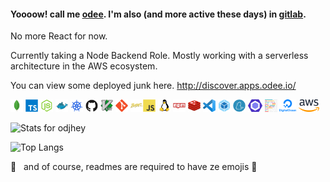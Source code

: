 #### Yoooow! call me [odee](https://odjhey.com). I'm also (and more active these days) in [gitlab](https://gitlab.com/odelon.pacalso).

No more React for now.

Currently taking a Node Backend Role. Mostly working with a serverless architecture in the AWS ecosystem.

You can view some deployed junk here. http://discover.apps.odee.io/


<img src="https://raw.githubusercontent.com/odjhey/odjhey/master/icons/mongodb-original.svg" height="20px"/> <img src="https://raw.githubusercontent.com/odjhey/odjhey/master/icons/typescript-original.svg" height="20px"/> <img src="https://raw.githubusercontent.com/odjhey/odjhey/master/icons/nodejs-original.svg" height="20px"/> <img src="https://raw.githubusercontent.com/odjhey/odjhey/master/icons/docker-original.svg" height="20px"/> <img src="https://raw.githubusercontent.com/odjhey/odjhey/master/icons/kubernetes.svg" height="20px"/> <img src="https://raw.githubusercontent.com/odjhey/odjhey/master/icons/github-original.svg" height="20px"/> <img src="https://raw.githubusercontent.com/odjhey/odjhey/master/icons/vim-original.svg" height="20px"/> <img src="https://raw.githubusercontent.com/odjhey/odjhey/master/icons/git-original.svg" height="20px"/> <img src="https://raw.githubusercontent.com/odjhey/odjhey/master/icons/babel-original.svg" height="20px"/><img src="https://raw.githubusercontent.com/odjhey/odjhey/master/icons/javascript-original.svg" height="20px"/> <img src="https://raw.githubusercontent.com/odjhey/odjhey/master/icons/linux-original.svg" height="20px"/> <img src="https://raw.githubusercontent.com/odjhey/odjhey/master/icons/npm-original-wordmark.svg" height="20px"/> <img src="https://raw.githubusercontent.com/odjhey/odjhey/master/icons/redis-original.svg" height="20px"/> <img src="https://raw.githubusercontent.com/odjhey/odjhey/master/icons/visual-studio-code.svg" height="20px"/> <img src="https://raw.githubusercontent.com/odjhey/odjhey/master/icons/webpack-original.svg" height="20px"/> <img src="https://raw.githubusercontent.com/odjhey/odjhey/master/icons/yarn-original.svg" height="20px"/> 
<img src="https://raw.githubusercontent.com/odjhey/odjhey/master/icons/eslint.svg" height="20px"/>
<img src="https://raw.githubusercontent.com/odjhey/odjhey/master/icons/prettier.svg" height="20px"/>
<img src="https://raw.githubusercontent.com/odjhey/odjhey/master/icons/digital-ocean.svg" height="20px"/>
<img src="https://raw.githubusercontent.com/odjhey/odjhey/master/icons/aws.svg" height="20px"/>


![Stats for odjhey](https://github-readme-stats.vercel.app/api?username=odjhey&show_icons=true&count_private=true)


![Top Langs](https://github-readme-stats.vercel.app/api/top-langs/?username=odjhey&layout=compact)


🚀 &nbsp; and of course, readmes are required to have ze emojis 🤘
